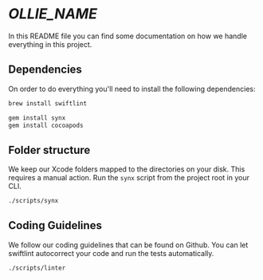 # _OLLIE_NAME_

In this README file you can find some documentation on how we handle everything
in this project.

## Dependencies

On order to do everything you'll need to install the following dependencies:

```bash
brew install swiftlint

gem install synx
gem install cocoapods
```

## Folder structure

We keep our Xcode folders mapped to the directories on your disk. This requires
a manual action. Run the `synx` script from the project root in your CLI.

```bash
./scripts/synx
```

## Coding Guidelines

We follow our coding guidelines that can be found on Github. You can let
swiftlint autocorrect your code and run the tests automatically.

```bash
./scripts/linter
```
